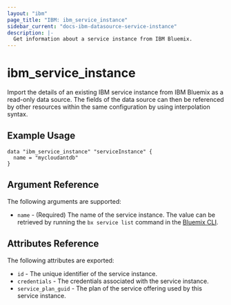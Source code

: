 ```yaml
---
layout: "ibm"
page_title: "IBM: ibm_service_instance"
sidebar_current: "docs-ibm-datasource-service-instance"
description: |-
  Get information about a service instance from IBM Bluemix.
---
```


# ibm\_service_instance

Import the details of an existing IBM service instance from IBM Bluemix as a read-only data source. The fields of the data source can then be referenced by other resources within the same configuration by using interpolation syntax. 

## Example Usage

```hcl
data "ibm_service_instance" "serviceInstance" {
  name = "mycloudantdb"
}
```

## Argument Reference

The following arguments are supported:

* `name` - (Required) The name of the service instance. The value can be retrieved by running the `bx service list` command in the [Bluemix CLI](https://console.ng.bluemix.net/docs/cli/reference/bluemix_cli/index.html#getting-started).

## Attributes Reference

The following attributes are exported:

* `id` - The unique identifier of the service instance. 
* `credentials` - The credentials associated with the service instance.
* `service_plan_guid` - The plan of the service offering used by this service instance.
